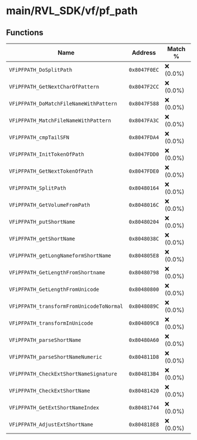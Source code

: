 # main/RVL_SDK/vf/pf_path

## Functions

| Name | Address | Match % |
|------|---------|---------|
| `VFiPFPATH_DoSplitPath` | `0x8047F0EC` | :x: (0.0%) |
| `VFiPFPATH_GetNextCharOfPattern` | `0x8047F2CC` | :x: (0.0%) |
| `VFiPFPATH_DoMatchFileNameWithPattern` | `0x8047F588` | :x: (0.0%) |
| `VFiPFPATH_MatchFileNameWithPattern` | `0x8047FA3C` | :x: (0.0%) |
| `VFiPFPATH_cmpTailSFN` | `0x8047FDA4` | :x: (0.0%) |
| `VFiPFPATH_InitTokenOfPath` | `0x8047FDD0` | :x: (0.0%) |
| `VFiPFPATH_GetNextTokenOfPath` | `0x8047FDE0` | :x: (0.0%) |
| `VFiPFPATH_SplitPath` | `0x80480164` | :x: (0.0%) |
| `VFiPFPATH_GetVolumeFromPath` | `0x8048016C` | :x: (0.0%) |
| `VFiPFPATH_putShortName` | `0x80480204` | :x: (0.0%) |
| `VFiPFPATH_getShortName` | `0x8048038C` | :x: (0.0%) |
| `VFiPFPATH_getLongNameformShortName` | `0x804805E8` | :x: (0.0%) |
| `VFiPFPATH_GetLengthFromShortname` | `0x80480798` | :x: (0.0%) |
| `VFiPFPATH_GetLengthFromUnicode` | `0x80480800` | :x: (0.0%) |
| `VFiPFPATH_transformFromUnicodeToNormal` | `0x8048089C` | :x: (0.0%) |
| `VFiPFPATH_transformInUnicode` | `0x804809C8` | :x: (0.0%) |
| `VFiPFPATH_parseShortName` | `0x80480A60` | :x: (0.0%) |
| `VFiPFPATH_parseShortNameNumeric` | `0x804811D8` | :x: (0.0%) |
| `VFiPFPATH_CheckExtShortNameSignature` | `0x804813B4` | :x: (0.0%) |
| `VFiPFPATH_CheckExtShortName` | `0x80481420` | :x: (0.0%) |
| `VFiPFPATH_GetExtShortNameIndex` | `0x80481744` | :x: (0.0%) |
| `VFiPFPATH_AdjustExtShortName` | `0x804818E8` | :x: (0.0%) |